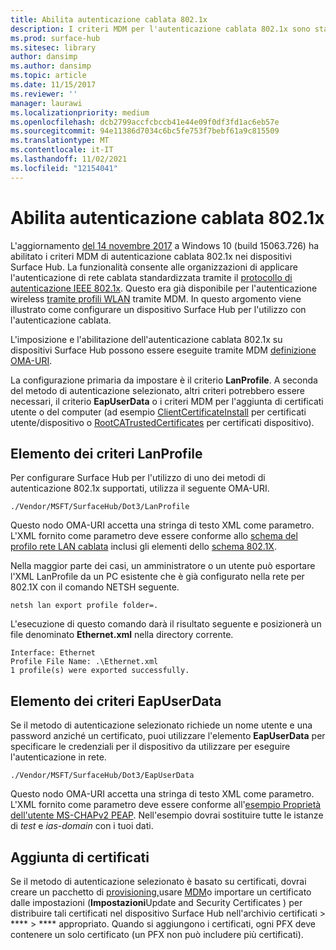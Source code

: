 ```yaml
---
title: Abilita autenticazione cablata 802.1x
description: I criteri MDM per l'autenticazione cablata 802.1x sono stati abilitati nei dispositivi Surface Hub.
ms.prod: surface-hub
ms.sitesec: library
author: dansimp
ms.author: dansimp
ms.topic: article
ms.date: 11/15/2017
ms.reviewer: ''
manager: laurawi
ms.localizationpriority: medium
ms.openlocfilehash: dcb2799accfcbccb41e44e09f0df3fd1ac6eb57e
ms.sourcegitcommit: 94e11386d7034c6bc5fe753f7bebf61a9c815509
ms.translationtype: MT
ms.contentlocale: it-IT
ms.lasthandoff: 11/02/2021
ms.locfileid: "12154041"
---
```

# <a name="enable-8021x-wired-authentication"></a>Abilita autenticazione cablata 802.1x

L'aggiornamento [del 14 novembre 2017](https://support.microsoft.com/help/4048954/windows-10-update-kb4048954) a Windows 10 (build 15063.726) ha abilitato i criteri MDM di autenticazione cablata 802.1x nei dispositivi Surface Hub. La funzionalità consente alle organizzazioni di applicare l'autenticazione di rete cablata standardizzata tramite il [protocollo di autenticazione IEEE 802.1x](http://www.ieee802.org/1/pages/802.1x-2010.html). Questo era già disponibile per l'autenticazione wireless [tramite profili WLAN](/mem/intune/configuration/wi-fi-settings-import-windows-8-1) tramite MDM. In questo argomento viene illustrato come configurare un dispositivo Surface Hub per l'utilizzo con l'autenticazione cablata. 

L'imposizione e l'abilitazione dell'autenticazione cablata 802.1x su dispositivi Surface Hub possono essere eseguite tramite MDM [definizione OMA-URI](/mem/intune/configuration/custom-settings-windows-10). 

La configurazione primaria da impostare è il criterio **LanProfile**. A seconda del metodo di autenticazione selezionato, altri criteri potrebbero essere necessari, il criterio **EapUserData** o i criteri MDM per l'aggiunta di certificati utente o del computer (ad esempio [ClientCertificateInstall](/windows/client-management/mdm/clientcertificateinstall-csp) per certificati utente/dispositivo o [RootCATrustedCertificates](/windows/client-management/mdm/rootcacertificates-csp) per certificati dispositivo). 

## <a name="lanprofile-policy-element"></a>Elemento dei criteri LanProfile

Per configurare Surface Hub per l'utilizzo di uno dei metodi di autenticazione 802.1x supportati, utilizza il seguente OMA-URI. 

```
./Vendor/MSFT/SurfaceHub/Dot3/LanProfile
```

Questo nodo OMA-URI accetta una stringa di testo XML come parametro. L'XML fornito come parametro deve essere conforme allo [schema del profilo rete LAN cablata](/openspecs/windows_protocols/ms-gpwl/c88a926a-087b-405f-9a76-effaf7277bf3) inclusi gli elementi dello [schema 802.1X](/openspecs/windows_protocols/ms-gpwl/71f2eda6-d018-4ba3-ad37-32c98b926ebb). 

Nella maggior parte dei casi, un amministratore o un utente può esportare l'XML LanProfile da un PC esistente che è già configurato nella rete per 802.1X con il comando NETSH seguente. 

```
netsh lan export profile folder=.
```

L'esecuzione di questo comando darà il risultato seguente e posizionerà un file denominato **Ethernet.xml** nella directory corrente. 

```
Interface: Ethernet
Profile File Name: .\Ethernet.xml
1 profile(s) were exported successfully.
```

## <a name="eapuserdata-policy-element"></a>Elemento dei criteri EapUserData

Se il metodo di autenticazione selezionato richiede un nome utente e una password anziché un certificato, puoi utilizzare l'elemento **EapUserData** per specificare le credenziali per il dispositivo da utilizzare per eseguire l'autenticazione in rete. 

```
./Vendor/MSFT/SurfaceHub/Dot3/EapUserData 
```

Questo nodo OMA-URI accetta una stringa di testo XML come parametro. L'XML fornito come parametro deve essere conforme all'[esempio Proprietà dell'utente MS-CHAPv2 PEAP](/windows/win32/eaphost/peap-ms-chapv2-user-properties). Nell'esempio dovrai sostituire tutte le istanze di *test* e *ias-domain* con i tuoi dati.



## <a name="adding-certificates"></a>Aggiunta di certificati

Se il metodo di autenticazione selezionato è basato su certificati, dovrai creare un pacchetto di [provisioning,](provisioning-packages-for-surface-hub.md)usare [MDM](/windows/client-management/mdm/clientcertificateinstall-csp)o importare un certificato dalle impostazioni (**Impostazioni**Update and Security Certificates ) per distribuire tali certificati nel dispositivo Surface Hub nell'archivio certificati  >  ****  >  **** appropriato. Quando si aggiungono i certificati, ogni PFX deve contenere un solo certificato (un PFX non può includere più certificati).

